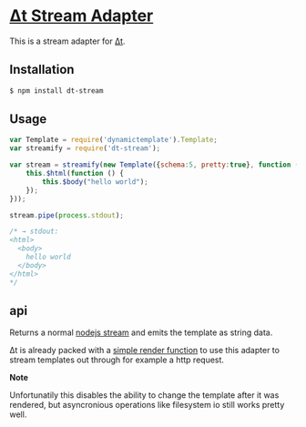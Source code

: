 # [Δt Stream Adapter](https://github.com/dodo/node-dt-selector/)

This is a stream adapter for [Δt](http://dodo.github.com/node-dynamictemplate/).


## Installation

```bash
$ npm install dt-stream
```


## Usage

```javascript
var Template = require('dynamictemplate').Template;
var streamify = require('dt-stream');

var stream = streamify(new Template({schema:5, pretty:true}, function () {
    this.$html(function () {
        this.$body("hello world");
    });
}));

stream.pipe(process.stdout);

/* → stdout:
<html>
  <body>
    hello world
  </body>
</html>
*/
```

## api

Returns a normal [nodejs stream](http://nodejs.org/api/stream.html) and emits the template as string data.

Δt is already packed with a [simple render function](https://github.com/dodo/node-dynamictemplate/blob/master/src/render.coffee) to use this adapter to stream templates out through for example a http request.

__Note__

Unfortunatily this disables the ability to change the template after it was rendered, but asyncronious operations like filesystem io still works pretty well.




